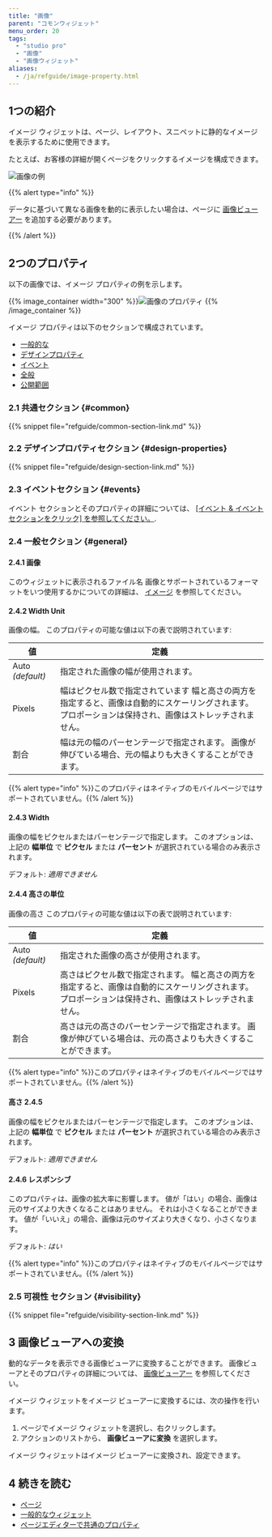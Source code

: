 ```yaml
---
title: "画像"
parent: "コモンウィジェット"
menu_order: 20
tags:
  - "studio pro"
  - "画像"
  - "画像ウィジェット"
aliases:
  - /ja/refguide/image-property.html
---
```


## 1つの紹介

イメージ ウィジェットは、ページ、レイアウト、スニペットに静的なイメージを表示するために使用できます。

たとえば、お客様の詳細が開くページをクリックするイメージを構成できます。

![画像の例](attachments/common-widgets/image-example.png)

{{% alert type="info" %}}

データに基づいて異なる画像を動的に表示したい場合は、ページに [画像ビューアー](image-viewer) を追加する必要があります。

{{% /alert %}}

## 2つのプロパティ

以下の画像では、イメージ プロパティの例を示します。

{{% image_container width="300" %}}![画像のプロパティ](attachments/common-widgets/image-properties.png)
{{% /image_container %}}

イメージ プロパティは以下のセクションで構成されています。

* [一般的な](#common)
* [デザインプロパティ](#design-properties)
* [イベント](イベント)
* [全般](#general)
* [公開範囲](#visibility)

### 2.1 共通セクション {#common}

{{% snippet file="refguide/common-section-link.md" %}}

### 2.2 デザインプロパティセクション {#design-properties}

{{% snippet file="refguide/design-section-link.md" %}}

### 2.3 イベントセクション {#events}

イベント セクションとそのプロパティの詳細については、 [[イベント & イベント セクションをクリック] を参照してください。](on-click-event).

### 2.4 一般セクション {#general}

#### 2.4.1 画像

このウィジェットに表示されるファイル名 画像とサポートされているフォーマットをいつ使用するかについての詳細は、 [イメージ](images) を参照してください。

#### 2.4.2 Width Unit

画像の幅。 このプロパティの可能な値は以下の表で説明されています:

| 値                 | 定義                                                                           |
| ----------------- | ---------------------------------------------------------------------------- |
| Auto  *(default)* | 指定された画像の幅が使用されます。                                                            |
| Pixels            | 幅はピクセル数で指定されています 幅と高さの両方を指定すると、画像は自動的にスケーリングされます。プロポーションは保持され、画像はストレッチされません。 |
| 割合                | 幅は元の幅のパーセンテージで指定されます。 画像が伸びている場合、元の幅よりも大きくすることができます。                         |

{{% alert type="info" %}}このプロパティはネイティブのモバイルページではサポートされていません。{{% /alert %}}

#### 2.4.3 Width

画像の幅をピクセルまたはパーセンテージで指定します。 このオプションは、上記の **幅単位** で **ピクセル** または **パーセント** が選択されている場合のみ表示されます。

デフォルト: *適用できません*

#### 2.4.4 高さの単位

画像の高さ このプロパティの可能な値は以下の表で説明されています:

| 値                 | 定義                                                                           |
| ----------------- | ---------------------------------------------------------------------------- |
| Auto  *(default)* | 指定された画像の高さが使用されます。                                                           |
| Pixels            | 高さはピクセル数で指定されます。 幅と高さの両方を指定すると、画像は自動的にスケーリングされます。プロポーションは保持され、画像はストレッチされません。 |
| 割合                | 高さは元の高さのパーセンテージで指定されます。 画像が伸びている場合は、元の高さよりも大きくすることができます。                     |

{{% alert type="info" %}}このプロパティはネイティブのモバイルページではサポートされていません。{{% /alert %}}

#### 高さ 2.4.5

画像の幅をピクセルまたはパーセンテージで指定します。 このオプションは、上記の **幅単位** で **ピクセル** または **パーセント** が選択されている場合のみ表示されます。

デフォルト: *適用できません*

#### 2.4.6 レスポンシブ

このプロパティは、画像の拡大率に影響します。 値が「はい」の場合、画像は元のサイズより大きくなることはありません。 それは小さくなることができます。 値が「いいえ」の場合、画像は元のサイズより大きくなり、小さくなります。

デフォルト: *はい*

{{% alert type="info" %}}このプロパティはネイティブのモバイルページではサポートされていません。{{% /alert %}}

### 2.5 可視性 セクション {#visibility}

{{% snippet file="refguide/visibility-section-link.md" %}}

## 3 画像ビューアへの変換

動的なデータを表示できる画像ビューアに変換することができます。 画像ビューアとそのプロパティの詳細については、 [画像ビューアー](image-viewer) を参照してください。

イメージ ウィジェットをイメージ ビューアーに変換するには、次の操作を行います。

1. ページでイメージ ウィジェットを選択し、右クリックします。
2. アクションのリストから、 **画像ビューアに変換** を選択します。

イメージ ウィジェットはイメージ ビューアーに変換され、設定できます。

## 4 続きを読む

* [ページ](page)
* [一般的なウィジェット](コモンウィジェット)
* [ページエディターで共通のプロパティ](common-widget-properties)


